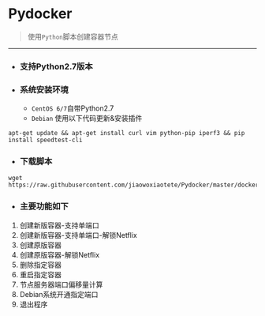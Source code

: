 # Pydocker
> 使用`Python`脚本创建容器节点 

----


- ### 支持Python2.7版本
- ### 系统安装环境
    - `CentOS 6/7`自带Python2.7
    - `Debian` 使用以下代码更新&安装插件 

```
apt-get update && apt-get install curl vim python-pip iperf3 && pip install speedtest-cli
```

- ### 下载脚本

```  
wget https://raw.githubusercontent.com/jiaowoxiaotete/Pydocker/master/docker.py
```

- ### 主要功能如下
1. 创建新版容器-支持单端口
2. 创建新版容器-支持单端口-解锁Netflix
3. 创建原版容器
4. 创建原版容器-解锁Netflix
5. 删除指定容器
6. 重启指定容器
7. 节点服务器端口偏移量计算
8. Debian系统开通指定端口
9. 退出程序

